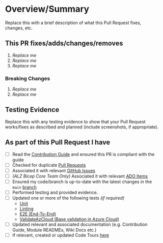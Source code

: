 <!-- Thank you for submitting a Pull Request. Please fill out the template below.-->
# Overview/Summary

Replace this with a brief description of what this Pull Request fixes, changes, etc.

## This PR fixes/adds/changes/removes

1. *Replace me*
2. *Replace me*
3. *Replace me*

### Breaking Changes

1. *Replace me*
2. *Replace me*

## Testing Evidence

Replace this with any testing evidence to show that your Pull Request works/fixes as described and planned (include screenshots, if appropriate).

## As part of this Pull Request I have

- [ ] Read the [Contribution Guide](https://github.com/Azure/ALZ-Bicep/wiki/Contributing) and ensured this PR is compliant with the guide
- [ ] Checked for duplicate [Pull Requests](https://github.com/Azure/ALZ-Bicep/pulls)
- [ ] Associated it with relevant [GitHub Issues](https://github.com/Azure/ALZ-Bicep/issues)
- [ ] *(ALZ Bicep Core Team Only)* Associated it with relevant [ADO Items](https://aka.ms/alz/bicep/backlog)
- [ ] Ensured my code/branch is up-to-date with the latest changes in the `main` [branch](https://github.com/Azure/ALZ-Bicep/tree/main)
- [ ] Performed testing and provided evidence.
- [ ] Updated one or more of the following tests *(if required)* 
  - [Unit](https://github.com/Azure/ALZ-Bicep/blob/main/.github/workflows/bicep-build-to-validate.yml)
  - [Linting](https://github.com/Azure/ALZ-Bicep/tree/main/.github/workflows)
  - [E2E (End-To-End)](https://github.com/Azure/ALZ-Bicep/blob/main/tests/pipelines/bicep-build-to-validate.yml)
  - [ValidateAzCloud (Base validation in Azure Cloud)](https://github.com/Azure/ALZ-Bicep/blob/main/tests/pipelines/base-unit-validate.yml)
- [ ] Updated relevant and associated documentation (e.g. Contribution Guide, Module READMEs, Wiki Docs etc.)
- [ ] If relevant, created or updated Code Tours [here](https://github.com/Azure/ALZ-Bicep/blob/main/.vscode/tours)

